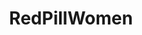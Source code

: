 ---
title: RedPillWomen
crosslinks:
- TheRedPill
- RPChristians
- AskWomen
- relationship_advice
- progresspics
- askMRP
- curlyhair
- AsianBeauty
- StrongCurves
- asktrp
- ketogains
- nursing
- niceguys
- AskMen
- Incels
- hoarding
- OutOfTheLoop
- FeminineNotFeminist
- Documentaries
- SkincareAddiction
---